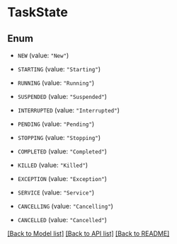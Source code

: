 # TaskState

## Enum


* `NEW` (value: `"New"`)

* `STARTING` (value: `"Starting"`)

* `RUNNING` (value: `"Running"`)

* `SUSPENDED` (value: `"Suspended"`)

* `INTERRUPTED` (value: `"Interrupted"`)

* `PENDING` (value: `"Pending"`)

* `STOPPING` (value: `"Stopping"`)

* `COMPLETED` (value: `"Completed"`)

* `KILLED` (value: `"Killed"`)

* `EXCEPTION` (value: `"Exception"`)

* `SERVICE` (value: `"Service"`)

* `CANCELLING` (value: `"Cancelling"`)

* `CANCELLED` (value: `"Cancelled"`)


[[Back to Model list]](../README.md#documentation-for-models) [[Back to API list]](../README.md#documentation-for-api-endpoints) [[Back to README]](../README.md)


